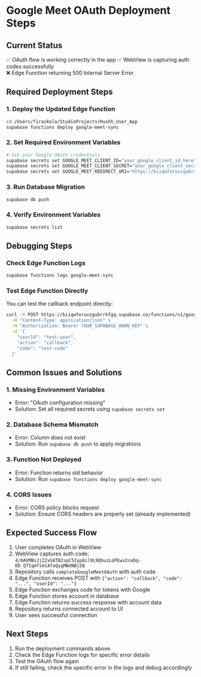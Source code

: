 # Google Meet OAuth Deployment Steps

## Current Status
✅ OAuth flow is working correctly in the app
✅ WebView is capturing auth codes successfully  
❌ Edge Function returning 500 Internal Server Error

## Required Deployment Steps

### 1. Deploy the Updated Edge Function
```bash
cd /Users/firaskola/StudioProjects/Hushh_User_App
supabase functions deploy google-meet-sync
```

### 2. Set Required Environment Variables
```bash
# Set your Google OAuth credentials
supabase secrets set GOOGLE_MEET_CLIENT_ID="your_google_client_id_here"
supabase secrets set GOOGLE_MEET_CLIENT_SECRET="your_google_client_secret_here"
supabase secrets set GOOGLE_MEET_REDIRECT_URI="https://biiqwforuvzgubrrkfgq.supabase.co/functions/v1/google-meet-sync/callback"
```

### 3. Run Database Migration
```bash
supabase db push
```

### 4. Verify Environment Variables
```bash
supabase secrets list
```

## Debugging Steps

### Check Edge Function Logs
```bash
supabase functions logs google-meet-sync
```

### Test Edge Function Directly
You can test the callback endpoint directly:
```bash
curl -X POST https://biiqwforuvzgubrrkfgq.supabase.co/functions/v1/google-meet-sync \
  -H "Content-Type: application/json" \
  -H "Authorization: Bearer YOUR_SUPABASE_ANON_KEY" \
  -d '{
    "userId": "test-user",
    "action": "callback", 
    "code": "test-code"
  }'
```

## Common Issues and Solutions

### 1. Missing Environment Variables
- Error: "OAuth configuration missing"
- Solution: Set all required secrets using `supabase secrets set`

### 2. Database Schema Mismatch
- Error: Column does not exist
- Solution: Run `supabase db push` to apply migrations

### 3. Function Not Deployed
- Error: Function returns old behavior
- Solution: Run `supabase functions deploy google-meet-sync`

### 4. CORS Issues
- Error: CORS policy blocks request
- Solution: Ensure CORS headers are properly set (already implemented)

## Expected Success Flow

1. User completes OAuth in WebView
2. WebView captures auth code: `4/0AVMBsJjI2xS8TB2spC5Iyp8il9L9QhuzLoPEwx2ceDq-DD_QTIqmTskCAfoQygMWdNBj5Q`
3. Repository calls `completeGoogleMeetOAuth` with auth code
4. Edge Function receives POST with `{"action": "callback", "code": "...", "userId": "..."}`
5. Edge Function exchanges code for tokens with Google
6. Edge Function stores account in database
7. Edge Function returns success response with account data
8. Repository returns connected account to UI
9. User sees successful connection

## Next Steps

1. Run the deployment commands above
2. Check the Edge Function logs for specific error details
3. Test the OAuth flow again
4. If still failing, check the specific error in the logs and debug accordingly
